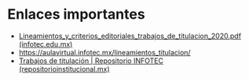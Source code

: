 # Enlaces importantes

*   [Lineamientos_y_criterios_editoriales_trabajos_de_titulacion_2020.pdf (infotec.edu.mx)](http://aulavirtual.infotec.edu.mx/recursos/Lineamientos_y_criterios_editoriales_trabajos_de_titulacion_2020.pdf)
*   https://aulavirtual.infotec.mx/lineamientos_titulacion/
*   [Trabajos de titulación | Repositorio INFOTEC (repositorioinstitucional.mx)](https://infotec.repositorioinstitucional.mx/jspui/handle/1027/9)

